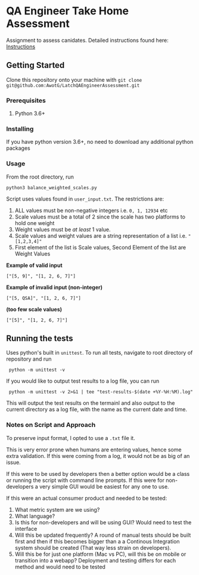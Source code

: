 # QA Engineer Take Home Assessment

Assignment to assess canidates. Detailed instructions found here:
[Instructions](test_instructions.pdf)

## Getting Started

Clone this repository onto your machine with `git clone git@github.com:AwotG/LatchQAEngineerAssessment.git`

### Prerequisites

1. Python 3.6+

### Installing

If you have python version 3.6+, no need to download any additional python packages

### Usage
From the root directory, run

`python3 balance_weighted_scales.py`  

Script uses values found in `user_input.txt`. The restrictions are:

1. ALL values must be non-negative integers i.e. `0, 1, 12934` etc 
2. Scale values must be a total of 2 since the scale has two platforms to hold one weight
3. Weight values must be _at least_ 1 value. 
4. Scale values and weight values are a string representation of a list i.e. `"[1,2,3,4]"`
5. First element of the list is Scale values, Second Element of the list are Weight Values

**Example of valid input** 

`["[5, 9]", "[1, 2, 6, 7]"]`

**Example of invalid input (non-integer)**

`["[5, QSA]", "[1, 2, 6, 7]"]`

**(too few scale values)**

`["[5]", "[1, 2, 6, 7]"]`


## Running the tests

Uses python's built in `unittest`. To run all tests, navigate to root directory of repository and run

` python -m unittest -v`

If you would like to output test results to a log file, you can run 

` python -m unittest -v 2>&1 | tee "test-results-$(date +%Y-%H:%M).log"`

This will output the test results on the termainl and also output to the current directory as a log file, with 
the name as the current date and time.  

### Notes on Script and Approach

To preserve input format, I opted to use a `.txt` file it.  

This is very error prone when humans are entering values, hence some extra validation. If this were coming from a log,
it would not be as big of an issue.

If this were to be used by developers then a better option would be a class or running the script with command line prompts.
If this were for non-developers a very simple GUI would be easiest for any one to use.  

If this were an actual consumer product and needed to be tested:
1. What metric system are we using?
2. What language?
3. Is this for non-developers and will be using GUI? Would need to test the interface
4. Will this be updated frequently? A round of manual tests should be built first and then if this becomes bigger than a 
a Continous Integration system should be created (That way less strain on developers).
5. Will this be for just one platform (Mac vs PC), will this be on mobile or transition into a webapp? Deployment and testing 
differs for each method and would need to be tested
